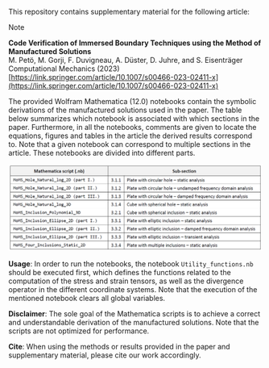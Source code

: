 This repository contains supplementary material for the following article:

>[!NOTE]  
>**Code Verification of Immersed Boundary Techniques using the Method of Manufactured Solutions**<br>
>M. Petö, M. Gorji, F. Duvigneau, A. Düster, D. Juhre, and S. Eisenträger<br>
>Computational Mechanics (2023)<br>
>[https://link.springer.com/article/10.1007/s00466-023-02411-x](https://link.springer.com/article/10.1007/s00466-023-02411-x)

The provided Wolfram Mathematica (12.0) notebooks contain the symbolic derivations of the manufactured solutions used in the paper. The table below summarizes which notebook is associated with which sections in the paper. Furthermore, in all the notebooks, comments are given to locate the equations, figures and tables in the article the derived results correspond to. Note that a given notebook can correspond to multiple sections in the article. These notebooks are divided into different parts.

![Scheme](table.PNG)

**Usage**: In order to run the notebooks, the notebook `Utility_functions.nb` should be executed first, which defines the functions related to the computation of the stress and strain tensors, as well as the divergence operator in the different coordinate systems. Note that the execution of the mentioned notebook clears all global variables.

**Disclaimer**: The sole goal of the Mathematica scripts is to achieve a correct and understandable derivation of the manufactured solutions. Note that the scripts are not optimized for performance.

**Cite**: When using the methods or results provided in the paper and supplementary material, please cite our work accordingly.
